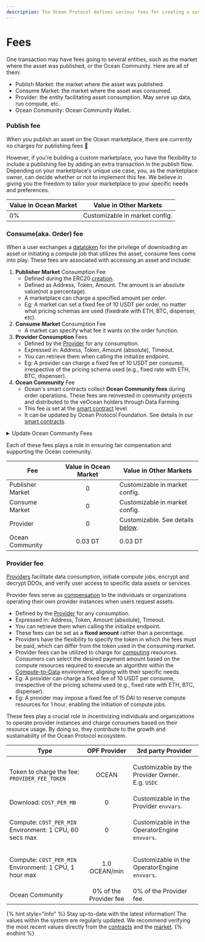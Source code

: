 ```yaml
---
description: The Ocean Protocol defines various fees for creating a sustainability loop.
---
```


# Fees

One transaction may have fees going to several entities, such as the market where the asset was published, or the Ocean Community. Here are all of them:

* Publish Market: the market where the asset was published.
* Consume Market: the market where the asset was consumed.
* Provider: the entity facilitating asset consumption. May serve up data, run compute, etc.
* Ocean Community: Ocean Community Wallet.

### Publish fee

When you publish an asset on the Ocean marketplace, there are currently no charges for publishing fees :tada:

However, if you're building a custom marketplace, you have the flexibility to include a publishing fee by adding an extra transaction in the publish flow. Depending on your marketplace's unique use case, you, as the marketplace owner, can decide whether or not to implement this fee. We believe in giving you the freedom to tailor your marketplace to your specific needs and preferences.

| Value in Ocean Market | Value in Other Markets         |
| --------------------- | ------------------------------ |
| 0%                    | Customizable in market config. |

### Consume(aka. Order) fee

When a user exchanges a [datatoken](datatokens.md) for the privilege of downloading an asset or initiating a compute job that utilizes the asset, consume fees come into play. These fees are associated with accessing an asset and include:

1. **Publisher Market** Consumption Fee&#x20;
   * Defined during the ERC20 [creation](https://github.com/oceanprotocol/contracts/blob/b937a12b50dc4bdb7a6901c33e5c8fa136697df7/contracts/templates/ERC721Template.sol#L334).
   * Defined as Address, Token, Amount. The amount is an absolute value(not a percentage).
   * A marketplace can charge a specified amount per order.&#x20;
   * Eg: A market can set a fixed fee of 10 USDT per order, no matter what pricing schemas are used (fixedrate with ETH, BTC, dispenser, etc).
2. **Consume Market** Consumption Fee&#x20;
   * &#x20;A market can specify what fee it wants on the order function.
3. **Provider Consumption** Fees&#x20;
   * Defined by the [Provider](../provider/README.md) for any consumption.
   * Expressed in: Address, Token, Amount (absolute), Timeout.
   * You can retrieve them when calling the initialize endpoint.&#x20;
   * Eg: A provider can charge a fixed fee of 10 USDT per consume, irrespective of the pricing schema used (e.g., fixed rate with ETH, BTC, dispenser).
4. **Ocean Community** Fee
   * Ocean's smart contracts collect **Ocean Community fees** during order operations. These fees are reinvested in community projects and distributed to the veOcean holders through Data Farming.
   * This fee is set at the [smart contract](https://github.com/oceanprotocol/contracts/blob/main/contracts/communityFee/OPFCommunityFeeCollector.sol) level.
   * It can be updated by Ocean Protocol Foundation. See details in our [smart contracts](https://github.com/oceanprotocol/contracts/blob/main/contracts/pools/FactoryRouter.sol#L391-L407).

<details>

<summary>Update Ocean Community Fees</summary>

The Ocean Protocol Foundation can [change](https://github.com/oceanprotocol/contracts/blob/main/contracts/pools/FactoryRouter.sol#L391-L407) the Ocean community fees.

```solidity
/**
* @dev updateOPCFee
 *      Updates OP Community Fees
 * @param _newSwapOceanFee Amount charged for swapping with ocean approved tokens
 * @param _newSwapNonOceanFee Amount charged for swapping with non ocean approved tokens
 * @param _newConsumeFee Amount charged from consumeFees
 * @param _newProviderFee Amount charged for providerFees
 */
function updateOPCFee(uint256 _newSwapOceanFee, uint256 _newSwapNonOceanFee,
       uint256 _newConsumeFee, uint256 _newProviderFee) external onlyRouterOwner {

       swapOceanFee = _newSwapOceanFee;
       swapNonOceanFee = _newSwapNonOceanFee;
       consumeFee = _newConsumeFee;
       providerFee = _newProviderFee;
       emit OPCFeeChanged(msg.sender, _newSwapOceanFee, _newSwapNonOceanFee, _newConsumeFee, _newProviderFee);
}
```

</details>

Each of these fees plays a role in ensuring fair compensation and supporting the Ocean community.&#x20;

| Fee              | Value in Ocean Market | Value in Other Markets                                   |
| ---------------- | :-------------------: | -------------------------------------------------------- |
| Publisher Market |           0           | Customizable in market config.                           |
| Consume Market   |           0           | Customizable in market config.                           |
| Provider         |           0           | Customizable. See details [below](fees.md#provider-fee). |
| Ocean Community  |        0.03 DT        | 0.03 DT                                                  |

### Provider fee

[Providers](../provider/README.md) facilitate data consumption, initiate compute jobs, encrypt and decrypt DDOs, and verify user access to specific data assets or services.&#x20;

Provider fees serve as [compensation](../community-monetization.md#3.-running-your-own-provider) to the individuals or organizations operating their own provider instances when users request assets.&#x20;

* Defined by the [Provider](../provider/README.md) for any consumption.
* Expressed in: Address, Token, Amount (absolute), Timeout.
* You can retrieve them when calling the initialize endpoint.&#x20;
* These fees can be set as a **fixed amount** rather than a percentage.&#x20;
* Providers have the flexibility to specify the token in which the fees must be paid, which can differ from the token used in the consuming market.
* Provider fees can be utilized to charge for [computing](../compute-to-data/README.md) resources. Consumers can select the desired payment amount based on the compute resources required to execute an algorithm within the [Compute-to-Data](../compute-to-data/README.md) environment, aligning with their specific needs.
* Eg: A provider can charge a fixed fee of 10 USDT per consume, irrespective of the pricing schema used (e.g., fixed rate with ETH, BTC, dispenser).
* Eg: A provider may impose a fixed fee of 15 DAI to reserve compute resources for 1 hour, enabling the initiation of compute jobs.

These fees play a crucial role in incentivizing individuals and organizations to operate provider instances and charge consumers based on their resource usage. By doing so, they contribute to the growth and sustainability of the Ocean Protocol ecosystem.

| Type                                                                         |      OPF Provider      | 3rd party Provider                                                    |
| ---------------------------------------------------------------------------- | :--------------------: | --------------------------------------------------------------------- |
| Token to charge the fee: `PROVIDER_FEE_TOKEN`                                |          OCEAN         | <p>Customizable by the Provider Owner. <br>E.g. <code>USDC</code></p> |
| Download: `COST_PER_MB`                                                      |            0           | Customizable in the Provider `envvars`.                               |
| <p>Compute: <code>COST_PER_MIN</code><br>Environment: 1 CPU, 60 secs max</p> |            0           | Customizable in the OperatorEngine `envvars`.                         |
| <p>Compute: <code>COST_PER_MIN</code><br>Environment: 1 CPU, 1 hour max</p>  |      1.0 OCEAN/min     | Customizable in the OperatorEngine `envvars`.                         |
| Ocean Community                                                              | 0% of the Provider fee | 0% of the Provider fee.                                               |

{% hint style="info" %}
Stay up-to-date with the latest information! The values within the system are regularly updated. We recommend verifying the most recent values directly from the [contracts](https://github.com/oceanprotocol/contracts) and the [market](https://github.com/oceanprotocol/market).
{% endhint %}
